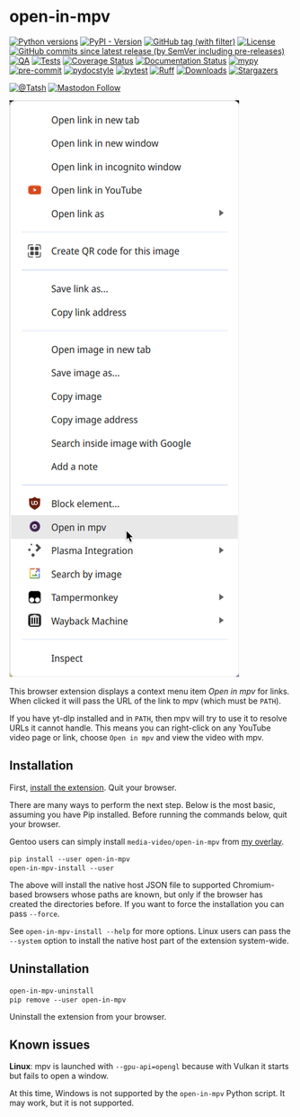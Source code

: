 # open-in-mpv

[![Python versions](https://img.shields.io/pypi/pyversions/open-in-mpv.svg?color=blue&logo=python&logoColor=white)](https://www.python.org/)
[![PyPI - Version](https://img.shields.io/pypi/v/open-in-mpv)](https://pypi.org/project/open-in-mpv/)
[![GitHub tag (with filter)](https://img.shields.io/github/v/tag/Tatsh/open-in-mpv)](https://github.com/Tatsh/open-in-mpv/tags)
[![License](https://img.shields.io/github/license/Tatsh/open-in-mpv)](https://github.com/Tatsh/open-in-mpv/blob/master/LICENSE.txt)
[![GitHub commits since latest release (by SemVer including pre-releases)](https://img.shields.io/github/commits-since/Tatsh/open-in-mpv/v0.1.2/master)](https://github.com/Tatsh/open-in-mpv/compare/v0.1.2...master)
[![QA](https://github.com/Tatsh/open-in-mpv/actions/workflows/qa.yml/badge.svg)](https://github.com/Tatsh/open-in-mpv/actions/workflows/qa.yml)
[![Tests](https://github.com/Tatsh/open-in-mpv/actions/workflows/tests.yml/badge.svg)](https://github.com/Tatsh/open-in-mpv/actions/workflows/tests.yml)
[![Coverage Status](https://coveralls.io/repos/github/Tatsh/open-in-mpv/badge.svg?branch=master)](https://coveralls.io/github/Tatsh/open-in-mpv?branch=master)
[![Documentation Status](https://readthedocs.org/projects/open-in-mpv/badge/?version=latest)](https://open-in-mpv.readthedocs.org/?badge=latest)
[![mypy](https://www.mypy-lang.org/static/mypy_badge.svg)](http://mypy-lang.org/)
[![pre-commit](https://img.shields.io/badge/pre--commit-enabled-brightgreen?logo=pre-commit&logoColor=white)](https://github.com/pre-commit/pre-commit)
[![pydocstyle](https://img.shields.io/badge/pydocstyle-enabled-AD4CD3)](http://www.pydocstyle.org/en/stable/)
[![pytest](https://img.shields.io/badge/pytest-zz?logo=Pytest&labelColor=black&color=black)](https://docs.pytest.org/en/stable/)
[![Ruff](https://img.shields.io/endpoint?url=https://raw.githubusercontent.com/astral-sh/ruff/main/assets/badge/v2.json)](https://github.com/astral-sh/ruff)
[![Downloads](https://static.pepy.tech/badge/open-in-mpv/month)](https://pepy.tech/project/open-in-mpv)
[![Stargazers](https://img.shields.io/github/stars/Tatsh/open-in-mpv?logo=github&style=flat)](https://github.com/Tatsh/open-in-mpv/stargazers)

[![@Tatsh](https://img.shields.io/badge/dynamic/json?url=https%3A%2F%2Fpublic.api.bsky.app%2Fxrpc%2Fapp.bsky.actor.getProfile%2F%3Factor%3Ddid%3Aplc%3Auq42idtvuccnmtl57nsucz72%26query%3D%24.followersCount%26style%3Dsocial%26logo%3Dbluesky%26label%3DFollow%2520%40Tatsh&query=%24.followersCount&style=social&logo=bluesky&label=Follow%20%40Tatsh)](https://bsky.app/profile/Tatsh.bsky.social)
[![Mastodon Follow](https://img.shields.io/mastodon/follow/109370961877277568?domain=hostux.social&style=social)](https://hostux.social/@Tatsh)

![Context menu item](https://raw.githubusercontent.com/Tatsh/open-in-mpv/master/context-item.png)

This browser extension displays a context menu item _Open in mpv_ for links. When clicked it will
pass the URL of the link to mpv (which must be `PATH`).

If you have yt-dlp installed and in `PATH`, then mpv will try to use it to resolve URLs it cannot
handle. This means you can right-click on any YouTube video page or link, choose `Open in mpv` and
view the video with mpv.

## Installation

First, [install the extension](https://github.com/Tatsh/open-in-mpv/releases). Quit your browser.

There are many ways to perform the next step. Below is the most basic, assuming you have Pip
installed. Before running the commands below, quit your browser.

Gentoo users can simply install `media-video/open-in-mpv` from
[my overlay](https://github.com/Tatsh/tatsh-overlay).

```shell
pip install --user open-in-mpv
open-in-mpv-install --user
```

The above will install the native host JSON file to supported Chromium-based browsers whose paths are
known, but only if the browser has created the directories before. If you want to force the
installation you can pass `--force`.

See `open-in-mpv-install --help` for more options. Linux users can pass the `--system` option to
install the native host part of the extension system-wide.

## Uninstallation

```shell
open-in-mpv-uninstall
pip remove --user open-in-mpv
```

Uninstall the extension from your browser.

## Known issues

**Linux**: mpv is launched with `--gpu-api=opengl` because with Vulkan it starts but fails to open a
window.

At this time, Windows is not supported by the `open-in-mpv` Python script. It may work, but it is
not supported.
